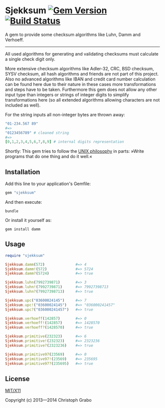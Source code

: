 # Sjekksum [![Gem Version](https://badge.fury.io/rb/sjekksum.png)](http://badge.fury.io/rb/sjekksum) [![Build Status](https://travis-ci.org/asaaki/sjekksum.png?branch=master)](https://travis-ci.org/asaaki/sjekksum)

A gem to provide some checksum algorithms like Luhn, Damm and Verhoeff.

----

All used algorithms for generating and validating checksums must calculate a single check digit only.

More extensive checksum algorithms like Adler-32, CRC, BSD checksum, SYSV checksum, all hash algorithms and friends are not part of this project.
Also no advanced algorithms like IBAN and credit card number calculation can be found here due to their nature in these cases more transformations and steps have to be taken.
Furthermore this gem does not allow any other input type than integers or strings of integer digits to simplify transformations here (so all extended algorithms allowing characters are not included as well).

For the string inputs all non-integer bytes are thrown away:

```ruby
"01-234.567 89"
#=>
"0123456789" # cleaned string
#=>
[0,1,2,3,4,5,6,7,8,9] # internal digits representation
```

Shortly: This gem tries to follow the [UNIX philosophy](http://en.wikipedia.org/wiki/Unix_philosophy) in parts: »Write programs that do one thing and do it well.«



## Installation

Add this line to your application's Gemfile:

```ruby
gem "sjekksum"
```

And then execute:

```shell
bundle
```

Or install it yourself as:

```shell
gem install damm
```


## Usage

```ruby
require "sjekksum"

Sjekksum.damm(572)              #=> 4
Sjekksum.damm!(572)             #=> 5724
Sjekksum.damm?(5724)            #=> true

Sjekksum.luhn(7992739871)       #=> 3
Sjekksum.luhn!(7992739871)      #=> 79927398713
Sjekksum.luhn?(79927398713)     #=> true

Sjekksum.upc("03600024145")     #=> 7
Sjekksum.upc!("03600024145")    #=> "036000241457"
Sjekksum.upc?("036000241457")   #=> true

Sjekksum.verhoeff(142857)       #=> 0
Sjekksum.verhoeff!(142857)      #=> 1428570
Sjekksum.verhoeff?(1428570)     #=> true

Sjekksum.primitive(232323)      #=> 6
Sjekksum.primitive!(232323)     #=> 2323236
Sjekksum.primitive?(2323236)    #=> true

Sjekksum.primitive97(23569)     #=> 0
Sjekksum.primitive97!(23569)    #=> 235695
Sjekksum.primitive97?(235695)   #=> true
```



## License

[MIT/X11](./LICENSE)

Copyright (c) 2013—2014 Christoph Grabo
